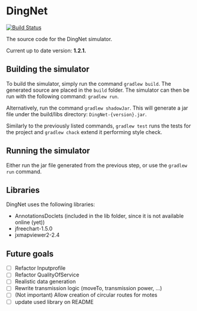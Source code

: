 # DingNet

[![Build Status](https://travis-ci.com/Placu95/DingNet.svg?branch=protelisOverMqtt)](https://travis-ci.com/Placu95/DingNet)

The source code for the DingNet simulator.

Current up to date version: **1.2.1.**


## Building the simulator

To build the simulator, simply run the command `gradlew build`. The generated source are placed in the `build` folder.
The simulator can then be run with the following command: `gradlew run`.

Alternatively, run the command `gradlew shadowJar`. This will generate a jar file under the build/libs directory: `DingNet-{version}.jar`.

Similarly to the previously listed commands, `gradlew test` runs the tests for the project and `gradlew chack` extend it performing style check.

## Running the simulator

Either run the jar file generated from the previous step, or use the `gradlew run` command.


## Libraries

DingNet uses the following libraries:
- AnnotationsDoclets (included in the lib folder, since it is not available online (yet))
- jfreechart-1.5.0
- jxmapviewer2-2.4


## Future goals

- [ ] Refactor Inputprofile
- [ ] Refactor QualityOfService
- [ ] Realistic data generation
- [ ] Rewrite transmission logic (moveTo, transmission power, ...)
- [ ] \(Not important) Allow creation of circular routes for motes
- [ ] update used library on README

